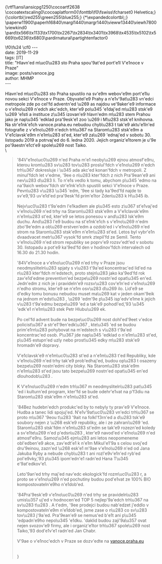 {\rtf1\ansi\ansicpg1250\cocoartf2638
\cocoatextscaling0\cocoaplatform0{\fonttbl\f0\fswiss\fcharset0 Helvetica;}
{\colortbl;\red255\green255\blue255;}
{\*\expandedcolortbl;;}
\paperw11900\paperh16840\margl1440\margr1440\vieww13440\viewh7800\viewkind0
\pard\tx566\tx1133\tx1700\tx2267\tx2834\tx3401\tx3968\tx4535\tx5102\tx5669\tx6236\tx6803\pardirnatural\partightenfactor0

\f0\fs24 \cf0 ---\
date:         2019-11-29\
tags:         [IT]\
title:        "Hlavn\'ed m\uc0\u283 sto Praha spou\'9at\'ed port\'e1l V\'e1noce v Praze"\
image: 	      posts/vanoce.jpg\
author:       MHMP\
---\
\
Hlavn\'ed m\uc0\u283 sto Praha spustilo na sv\'e9m webov\'e9m port\'e1lu novou sekci V\'e1noce v Praze. Obyvatel\'e9 Prahy a n\'e1v\'9at\u283 vn\'edci metropole zde po cel\'fd adventn\'ed \u269 as najdou ve\'9aker\'e9 informace o v\'e1no\u269 n\'edch akc\'edch, kter\'e9 po\u345 \'e1daj\'ed m\u283 stsk\'e9 \u269 \'e1sti a instituce z\u345 izovan\'e9 hlavn\'edm m\u283 stem Prahou jako je nap\u345 \'edklad pra\'9esk\'e1 zoo \u269 i M\u283 stsk\'e1 knihovna. Na str\'e1nk\'e1ch vanoce.praha.eu nebudou chyb\u283 t tak\'e9 aktu\'e1ln\'ed fotografie z v\'e1no\u269 n\'edch trh\u367  na Starom\u283 stsk\'e9m a V\'e1clavsk\'e9m n\'e1m\u283 st\'ed, kter\'e9 za\u269 \'ednaj\'ed v sobotu 30. listopadu 2019 a potrvaj\'ed do 6. ledna 2020. Jejich organiz\'e1torem je u\'9e po\'9aestn\'e1ct\'e9 spole\u269 nost Taiko.\
\
> \'84V\'e1no\uc0\u269 n\'ed Praha m\'e1 neoby\u269 ejnou atmosf\'e9ru, kterou krom\u283  sv\u283 tov\u283  proslul\'fdch v\'e1no\u269 n\'edch trh\u367  dokresluje i \u345 ada akc\'ed konan\'fdch v metropoli. Z minul\'fdch let v\'edme, \'9ee o n\u283 kter\'fdch z nich Pra\'9ean\'e9 ani nev\u283 d\u283 li. To n\'e1s vedlo k tomu, abychom p\u345 \'edmo na na\'9aich webov\'fdch str\'e1nk\'e1ch spustili sekci V\'e1noce v Praze. Pevn\u283  v\u283 \u345 \'edm, \'9ee si tady ka\'9ed\'fd najde to sv\'e9,\'93 uv\'e1d\'ed pra\'9esk\'fd prim\'e1tor Zden\u283 k H\u345 ib.\
\
Nejv\uc0\u283 t\'9a\'edm l\'e1kadlem ale p\u345 esto z\u367 st\'e1vaj\'ed v\'e1no\u269 n\'ed trhy na Starom\u283 stsk\'e9m a V\'e1clavsk\'e9m n\'e1m\u283 st\'ed, kter\'e9 se letos ponesou v and\u283 lsk\'e9m duchu. And\u283 l\'e9 budou na st\'e1nk\'e1ch s v\'e1no\u269 n\'edm zbo\'9e\'edm a ob\u269 erstven\'edm a ozdob\'ed i v\'e1no\u269 n\'ed strom na Starom\u283 stsk\'e9m n\'e1m\u283 st\'ed. Letos byl vybr\'e1n dvaadvacet metr\u367  vysok\'fd smrk ztepil\'fd ze Semil. Tento v\'e1no\u269 n\'ed strom republiky se poprv\'e9 rozsv\'edt\'ed v sobotu 30. listopadu a pot\'e9 ka\'9ed\'fd den v hodinov\'fdch intervalech od 16.30 do 21.30 hodin.\
\
> \'84V\'e1noce a v\'e1no\uc0\u269 n\'ed trhy v Praze jsou neodmysliteln\u283  spjaty s v\u283 t\'9a\'ed koncentrac\'ed lid\'ed na n\u283 kter\'fdch m\'edstech, proto stejn\u283  jako ka\'9ed\'fd rok zav\'e1d\'edme preventivn\'ed bezpe\u269 nostn\'ed opat\u345 en\'ed. Jedn\'edm z nich je i pravideln\'e9 rozsv\u283 cov\'e1n\'ed v\'e1no\u269 n\'edho stromu, kter\'e9 se n\'e1m osv\u283 d\u269 ilo. Lid\'e9 se d\'edky tomu bonusu nebudou muset ma\u269 kat v jeden okam\'9eik na jednom m\'edst\u283 , \u269 \'edm\'9e p\u345 isp\'edv\'e1me k jejich v\u283 t\'9a\'edmu bezpe\u269 \'ed a tak\'e9 pohodl\'ed,\'93 \u345 \'edk\'e1 n\'e1m\u283 stek Petr Hlubu\u269 ek.\
\
Po cel\'fd advent bude na bezpe\uc0\u269 nost dohl\'ed\'9eet v\'edce policist\u367  a str\'e1\'9en\'edk\u367 , kte\u345 \'ed se budou prim\'e1rn\u283  pohybovat na m\'edstech s v\u283 t\'9a\'ed koncentrac\'ed osob. P\u367 jde nap\u345 \'edklad o n\'e1m\u283 st\'ed, p\u345 estupn\'ed uzly nebo prost\u345 edky m\u283 stsk\'e9 hromadn\'e9 dopravy.\
\
V\'e1clavsk\'e9 n\'e1m\uc0\u283 st\'ed a n\'e1m\u283 t\'ed Republiky, kde v\'e1no\u269 n\'ed trhy tak\'e9 prob\'edhaj\'ed, budou op\u283 t osazeny bezpe\u269 nostn\'edmi city bloky. Na Starom\u283 stsk\'e9m n\'e1m\u283 st\'ed jsou tato bezpe\u269 nostn\'ed opat\u345 en\'ed dlouhodob\u283 .\
\
K V\'e1no\uc0\u269 n\'edm trh\u367 m neodmysliteln\u283  pat\u345 \'ed i kulturn\'ed program, kter\'fd se bude odehr\'e1vat na p\'f3diu na Starom\u283 stsk\'e9m n\'e1m\u283 st\'ed. \
\
> \'84Bez hudebn\'edch produkc\'ed by to nebyly ty prav\'e9 V\'e1noce. Hudba a tanec lidi spojuj\'ed. N\'e1v\'9at\uc0\u283 vn\'edci trh\u367  se proto m\u367 \'9eou t\u283 \'9ait na folkl\'f3rn\'ed a d\u283 tsk\'e9 soubory nejen z \u268 esk\'e9 republiky, ale i ze zahrani\u269 \'ed. Starom\u283 stsk\'fdm n\'e1m\u283 st\'edm se tak\'e9 rozezn\'ed koledy a sv\'e1te\u269 n\'ed p\'edsn\u283 , kter\'e9 navod\'ed v\'e1no\u269 n\'ed atmosf\'e9ru. Samoz\u345 ejm\u283  ani letos neopomeneme obl\'edben\'e9 akce, zav\'edt\'e1 k n\'e1m Mikul\'e1\'9a s celou svoj\'ed dru\'9einou, zazn\'ed \u268 esk\'e1 m\'9ae v\'e1no\u269 n\'ed od Jana Jakuba Ryby a nebude chyb\u283 t ani rozl\'e9v\'e1n\'ed ryb\'ed pol\'e9vky,\'93 p\u345 ipom\'edn\'e1 radn\'ed Hana T\u345 e\'9at\'edkov\'e1.\
\
Leto\'9an\'ed trhy maj\'ed nav\'edc ekologick\'fd rozm\uc0\u283 r, a proto se v\'e1no\u269 n\'ed pochutiny budou pod\'e1vat ze 100% BIO kompostovateln\'e9ho n\'e1dob\'ed. \
\
> \'84Pra\'9esk\'e9 v\'e1no\uc0\u269 n\'ed trhy se pravideln\u283  umis\u357 uj\'ed v hodnocen\'ed TOP 5 nejlep\'9a\'edch trh\u367  na sv\u283 t\u283 . A t\'edm, \'9ee prodejci budou nab\'edzet j\'eddlo v kompostovateln\'e9m n\'e1dob\'ed, jsme zase o n\u283 co sv\u283 tov\u283 j\'9a\'ed. Pra\'9ean\'e9 se nemus\'ed b\'e1t ani p\u345 \'edpadn\'e9ho nepo\u345 \'e1dku. \'daklid budou zaji\'9a\u357 ovat nejen svozov\'e9 firmy, ale i organiz\'e1tor trh\u367  spole\u269 nost Taiko,\'93 dod\'e1v\'e1 radn\'ed Jan Chabr.\
\
V\'9ae o v\'e1noc\'edch v Praze se dozv\'edte na [vanoce.praha.eu](http://www.praha.eu/jnp/cz/o_meste/magistrat/tiskovy_servis/akce_a_kampane/vanoce_2019/index.html)\
\
 \
}